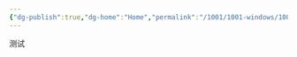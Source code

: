 ```yaml
---
{"dg-publish":true,"dg-home":"Home","permalink":"/1001/1001-windows/1001-windows/1003-windows-obsidian/1009-obsidian/","tags":["gardenEntry"],"dgPassFrontmatter":true}
---
```



测试
